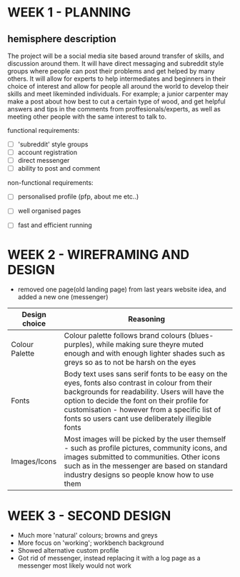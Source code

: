# WEEK 1 - PLANNING

## hemisphere description

The project will be a social media site based around transfer of skills, and discussion around them. It will have direct messaging and subreddit style groups where people can post their problems and get helped by many others. It will allow for experts to help intermediates and beginners in their choice of interest and allow for people all around the world to develop their skills and meet likeminded individuals. For example; a junior carpenter may make a post about how best to cut a certain type of wood, and get helpful answers and tips in the comments from proffesionals/experts, as well as meeting other people with the same interest to talk to.


functional requirements:

- [ ] 'subreddit' style groups
- [ ] account registration
- [ ] direct messenger
- [ ] ability to post and comment

non-functional requirements:

- [ ] personalised profile (pfp, about me etc..)
- [ ] well organised pages
- [ ] fast and efficient running


# WEEK 2 - WIREFRAMING AND DESIGN


- removed one page(old landing page) from last years website idea, and added a new one (messenger)



| Design choice | Reasoning |
|---|---|
| Colour Palette | Colour palette follows brand colours (blues-purples), while making sure theyre muted enough and with enough lighter shades such as greys so as to not be harsh on the eyes
| Fonts | Body text uses sans serif fonts to be easy on the eyes, fonts also contrast in colour from their backgrounds for readability. Users will have the option to decide the font on their profile for customisation - however from a specific list of fonts so users cant use deliberately illegible fonts
| Images/Icons | Most images will be picked by the user themself - such as profile pictures, community icons, and images submitted to communities. Other icons such as in the messenger are based on standard industry designs so people know how to use them


# WEEK 3 - SECOND DESIGN

- Much more 'natural' colours; browns and greys
- More focus on 'working'; workbench background
- Showed alternative custom profile
- Got rid of messenger, instead replacing it with a log page as a messenger most likely would not work
